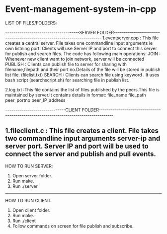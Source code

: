 # Event-management-system-in-cpp

LIST OF FILES/FOLDERS:

-------------------------------------SERVER FOLDER-----------------------------------------------------------------------
1.eventserver.cpp : This file creates a central server. File takes one commandline input arguments ie own listning port.
Clients will use Server IP and port to connect this server for publish and search files.
The code has following main operations:
JOIN : Whenever new client want to join network, server will be connected
PUBLISH : Clients can publish file to server for sharing with filename,filepath and 
their port no.Details of the file will be stored in publish list file. (filelist.txt)
SEARCH : Clients can search file using keyword . It uses bash script (searchscript.sh) for searching file in publish list.

2.log.txt :This file contains the list of files published by the peers.This file is maintained by server.It contains details in format:
file_name file_path peer_portno peer_IP_address

------------------------------CLIENT FOLDER-------------------------------------------------------------------------------------

1.fileclient.c : This file creates a client. File takes two commandline input arguments server-ip and server port.
Server IP and port will be used to connect the server and publish and pull events.
-----------------------------------------------------------------------------------------------------------------------------------
HOW TO RUN SERVER:

1. Open server folder.
2. Run make.
3. Run ./server <port no>

---------------------------------------------------------------------------------------------------------------------------------------
HOW TO RUN CLIENT:

1. Open client folder.
2. Run make.
3. Run ./client <server IP address> <Server listening port no> 
4. Follow commands on screen for file publish and subscribe.
